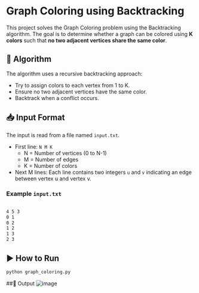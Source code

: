# Graph Coloring using Backtracking

This project solves the Graph Coloring problem using the Backtracking algorithm. The goal is to determine whether a graph can be colored using **K colors** such that **no two adjacent vertices share the same color**.

## 🧠 Algorithm

The algorithm uses a recursive backtracking approach:
- Try to assign colors to each vertex from 1 to K.
- Ensure no two adjacent vertices have the same color.
- Backtrack when a conflict occurs.

## 📥 Input Format

The input is read from a file named `input.txt`.

- First line: `N M K`
  - N = Number of vertices (0 to N-1)
  - M = Number of edges
  - K = Number of colors
- Next M lines: Each line contains two integers `u` and `v` indicating an edge between vertex u and vertex v.

### Example `input.txt`
```bash

4 5 3
0 1
0 2
1 2
1 3
2 3
```

## ▶️ How to Run

```bash
python graph_coloring.py
```
##📌  Output 
![image](https://github.com/user-attachments/assets/469a4085-c6e5-45ed-9f19-a0c3133963d7)
